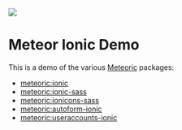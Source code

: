![](http://f.cl.ly/items/391y4708420P0H001k1G/meteoric.png)

# Meteor Ionic Demo

This is a demo of the various [Meteoric](https://github.com/meteoric) packages:

- [meteoric:ionic](https://github.com/meteoric/meteor-ionic)
- [meteoric:ionic-sass](https://github.com/meteoric/ionic-sass)
- [meteoric:ionicons-sass](https://github.com/meteoric/ionicons-sass)
- [meteoric:autoform-ionic](https://github.com/meteoric/autoform-ionic)
- [meteoric:useraccounts-ionic](https://github.com/meteoric/useraccounts-ionic)

